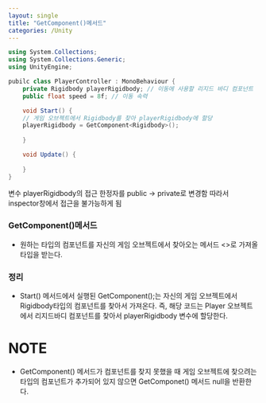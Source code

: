 ```yaml
---
layout: single
title: "GetComponent()메서드"
categories: /Unity
---
```


```C#
using System.Collections;
using System.Collections.Generic;
using UnityEngine;

pubilc class PlayerController : MonoBehaviour {
	private Rigidbody playerRigidbody; // 이동에 사용할 리지드 바디 컴포넌트
	public float speed = 8f; // 이동 속력

	void Start() {
	// 게임 오브젝트에서 Rigidbody를 찾아 playerRigidbody에 할당
	playerRigidbody = GetComponent<Rigidbody>();
	
	}

	void Update() {
	
	}
}
```
변수 playerRigidbody의 접근 한정자를 public -> private로 변경함
따라서 inspector창에서 접근을 불가능하게 됨

### GetComponent()메서드
- 원하는 타입의 컴포넌트를 자신의 게임 오브젝트에서 찾아오는 메서드
  <>로 가져올 타입을 받는다.
  
### 정리
- Start() 메서드에서 실행된 GetComponent<Rigidbody>();는 자신의 게임 오브젝트에서 Rigidbody타입의 컴포넌트를 찾아서 가져온다.
	  즉, 해당 코드는 Player 오브젝트에서 리지드바디 컴포넌트를 찾아서 playerRigidbody 변수에 할당한다. 

# NOTE
- GetComponent() 메서드가 컴포넌트를 찾지 못했을 때
	  게임 오브젝트에 찾으려는 타입의 컴포넌트가 추가되어 있지 않으면 GetComponet() 메서드 null을 반환한다.
  
